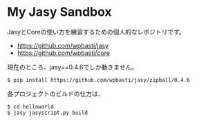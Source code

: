 My Jasy Sandbox
================

JasyとCoreの使い方を練習するための個人的なレポジトリです。

- https://github.com/wpbasti/jasy
- https://github.com/wpbasti/core

現在のところ、jasy==0.4.6でしか動きません。

    $ pip install https://github.com/wpbasti/jasy/zipball/0.4.6

各プロジェクトのビルドの仕方は、

    $ cd helloworld
    $ jasy jasyscript.py build
